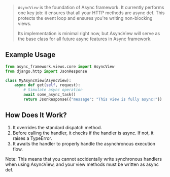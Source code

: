 > `AsyncView` is the foundation of Async framework.
> It currently performs one key job: it ensures that all your HTTP methods are async def. This protects the event loop and ensures you're writing non-blocking views.
>
> Its implementation is minimal right now, but AsyncView will serve as the base class for all future async features in Async framework.

## Example Usage

```python
from async_framework.views.core import AsyncView
from django.http import JsonResponse

class MyAsyncView(AsyncView):
    async def get(self, request):
        # Simulate async operation
        await some_async_task()
        return JsonResponse({"message": "This view is fully async!"})
```

## How Does It Work?

1. It overrides the standard dispatch method.
2. Before calling the handler, it checks if the handler is async. If not, it raises a TypeError.
3. It awaits the handler to properly handle the asynchronous execution flow.

Note: This means that you cannot accidentally write synchronous handlers when using AsyncView, and your view methods must be written as async def.
